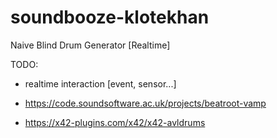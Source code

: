 # soundbooze-klotekhan
Naive Blind Drum Generator [Realtime]

TODO:

- realtime interaction [event, sensor...]

- https://code.soundsoftware.ac.uk/projects/beatroot-vamp
- https://x42-plugins.com/x42/x42-avldrums
